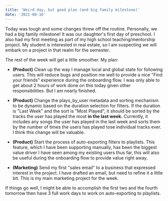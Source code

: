 ```yaml
---
title: 'Weird day, but good plan (and big family milestone)'
date: '2021-08-16'
---
```



Today was tough and some changes threw off the routine. Personally, we had a big family milestone! It was our daughter's first day of preschool. I also had my first meeting as part of my high school teaching/mentorship project. My student is interested in real estate, so I am suspecting we will embark on a project in that realm for the semester.

The rest of the week will get a little smoother. My plan:
 * **(Product)** Clean up the way I manage local and global state for following users. This will reduce bugs and position me well to provide a nice "Find your friends" experience during the onboarding flow. I was only able to get about 2 hours of work done on this today given other responsibilities. But I am nearly finished.

 * **(Product)** Change the plays_by_user metadata and sorting mechanism to be dynamic based on the duration selection for filters. If the duration is "Last Week" and the sort is "Most Played", it should be sorted by the tracks the user has played the most **in the last week.** Currently, it includes any songs the user has played in the last week and sorts them by the number of times the users has played tose individual tracks ever. I think this change will be valuable.

 * **(Product)** Start the process of auto-exporting filters to playlists. This feature, which I have been supporting manually, has been the biggest value driver I have seen among my existing users thus far, this will also be useful during the onboarding flow to provide value right away.

 * **(Marketing)** Send my first "sales email" to a business that expressed interest in the project. I have drafted an email, but need to refine it a little bit. This is my main marketing project for the week.

 If things go well, I might be able to accomplish the first two and the fourth tomorrow then have 3 full work days to work on auto-exporting to playlists.